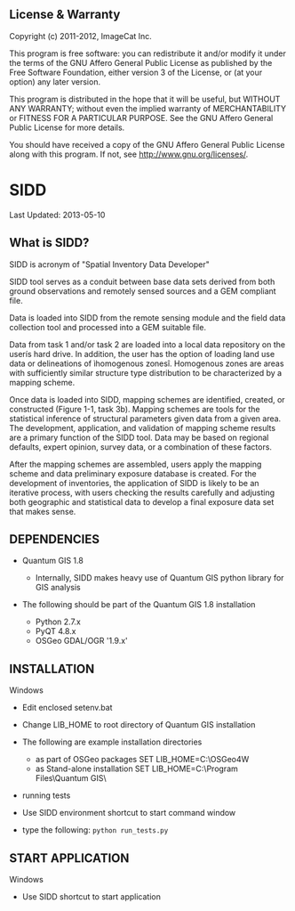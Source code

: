 License & Warranty
------------------
Copyright (c) 2011-2012, ImageCat Inc.

This program is free software: you can redistribute it and/or modify
it under the terms of the GNU Affero General Public License as published by
the Free Software Foundation, either version 3 of the License, or
(at your option) any later version.

This program is distributed in the hope that it will be useful,
but WITHOUT ANY WARRANTY; without even the implied warranty of
MERCHANTABILITY or FITNESS FOR A PARTICULAR PURPOSE.  See the
GNU Affero General Public License for more details.

You should have received a copy of the GNU Affero General Public License
along with this program.  If not, see <http://www.gnu.org/licenses/>.

SIDD
==============
Last Updated: 2013-05-10

What is SIDD?
------------

SIDD is acronym of "Spatial Inventory Data Developer"  

SIDD tool serves as a conduit between base data sets derived from both 
ground observations and remotely sensed sources and a GEM compliant file. 

Data is loaded into SIDD from the remote sensing module and the field data 
collection tool and processed into a GEM suitable file. 

Data from task 1 and/or task 2 are loaded into a local data repository 
on the userís hard drive. In addition, the user has the option of loading 
land use data or delineations of ìhomogenous zonesî.  Homogenous zones are 
areas with sufficiently similar structure type distribution to be 
characterized by a mapping scheme.  

Once data is loaded into SIDD, mapping schemes are identified, created, or 
constructed (Figure 1-1, task 3b). Mapping schemes are tools for the 
statistical inference of structural parameters given data from a given area. 
The development, application, and validation of mapping scheme results are 
a primary function of the SIDD tool. Data may be based on regional defaults,
expert opinion, survey data, or a combination of these factors. 

After the mapping schemes are assembled, users apply the mapping scheme and 
data preliminary exposure database is created. For the development of 
inventories, the application of SIDD is likely to be an iterative process, 
with users checking the results carefully and adjusting both geographic and
statistical data to develop a final exposure data set that makes sense. 

DEPENDENCIES
------------

- Quantum GIS 1.8 
    - Internally, SIDD makes heavy use of Quantum GIS python library for GIS analysis

- The following should be part of the Quantum GIS 1.8 installation
    - Python 2.7.x
    - PyQT 4.8.x
    - OSGeo GDAL/OGR '1.9.x'
    
INSTALLATION
------------
Windows
- Edit enclosed setenv.bat 
- Change LIB_HOME to root directory of Quantum GIS installation
- The following are example installation directories
    - as part of OSGeo packages
    SET LIB_HOME=C:\OSGeo4W
    - as Stand-alone installation
    SET LIB_HOME=C:\Program Files\Quantum GIS\    

- running tests
- Use SIDD environment shortcut to start command window
- type the following: `python run_tests.py`

START APPLICATION
------------
Windows

- Use SIDD shortcut to start application
